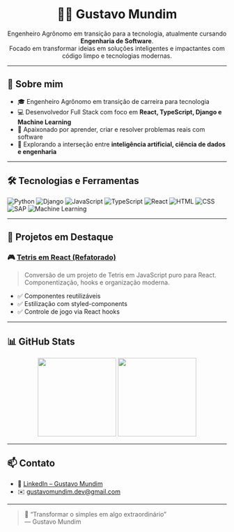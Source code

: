 <h1 align="center">👨‍💻 Gustavo Mundim</h1>

<p align="center">
  Engenheiro Agrônomo em transição para a tecnologia, atualmente cursando <strong>Engenharia de Software</strong>.<br/>
  Focado em transformar ideias em soluções inteligentes e impactantes com código limpo e tecnologias modernas.
</p>

---

## 🧠 Sobre mim

- 🎓 Engenheiro Agrônomo em transição de carreira para tecnologia
- 💻 Desenvolvedor Full Stack com foco em **React, TypeScript, Django e Machine Learning**
- 🚀 Apaixonado por aprender, criar e resolver problemas reais com software
- 🧬 Explorando a interseção entre **inteligência artificial, ciência de dados e engenharia**

---

## 🛠️ Tecnologias e Ferramentas

![Python](https://img.shields.io/badge/Python-3776AB?style=for-the-badge&logo=python&logoColor=white)
![Django](https://img.shields.io/badge/Django-092E20?style=for-the-badge&logo=django&logoColor=white)
![JavaScript](https://img.shields.io/badge/JavaScript-F7DF1E?style=for-the-badge&logo=javascript&logoColor=black)
![TypeScript](https://img.shields.io/badge/TypeScript-3178C6?style=for-the-badge&logo=typescript&logoColor=white)
![React](https://img.shields.io/badge/React-61DAFB?style=for-the-badge&logo=react&logoColor=black)
![HTML](https://img.shields.io/badge/HTML5-E34F26?style=for-the-badge&logo=html5&logoColor=white)
![CSS](https://img.shields.io/badge/CSS3-1572B6?style=for-the-badge&logo=css3&logoColor=white)
![SAP](https://img.shields.io/badge/SAP-0FAAFF?style=for-the-badge&logo=sap&logoColor=white)
![Machine Learning](https://img.shields.io/badge/Machine%20Learning-brightgreen?style=for-the-badge&logo=scikit-learn)

---

## 🌟 Projetos em Destaque

### 🎮 [Tetris em React (Refatorado)](https://github.com/GustavoMundim/react-tetris)
> Conversão de um projeto de Tetris em JavaScript puro para React. Componentização, hooks e organização moderna.

- ✅ Componentes reutilizáveis
- ✅ Estilização com styled-components
- ✅ Controle de jogo via React hooks

---



## 📊 GitHub Stats

<p align="center">
  <img height="180em" src="https://github-readme-stats.vercel.app/api?username=gustavomundim&show_icons=true&theme=radical&include_all_commits=true&count_private=true"/>
  <img height="180em" src="https://github-readme-stats.vercel.app/api/top-langs/?username=gustavomundim&layout=compact&langs_count=8&theme=radical"/>
</p>

---

## 📫 Contato

- 💼 [LinkedIn – Gustavo Mundim](https://www.linkedin.com/in/gustavo-mundim97/)
- ✉️ gustavomundim.dev@gmail.com

---

> 💬 “Transformar o simples em algo extraordinário”  
> — Gustavo Mundim
